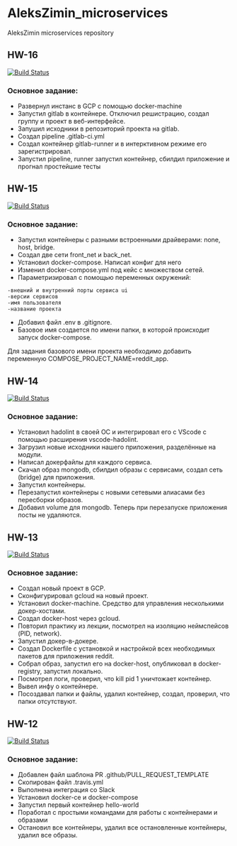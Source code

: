 # AleksZimin_microservices
AleksZimin microservices repository

## HW-16
[![Build Status](https://travis-ci.com/Otus-DevOps-2018-09/AleksZimin_microservices.svg?branch=gitlab-ci-1)](https://travis-ci.com/Otus-DevOps-2018-09/AleksZimin_microservices)

### Основное задание:
* Развернул инстанс в GCP с помощью docker-machine
* Запустил gitlab в контейнере. Отключил решистрацию, создал группу и проект в веб-интерфейсе.
* Запушил исходники в репозиторий проекта на gitlab.
* Создал pipeline .gitlab-ci.yml
* Создал контейнер gitlab-runner и в интерктивном режиме его зарегистрировал.
* Запустил pipeline, runner запустил контейнер, сбилдил приложение и прогнал простейшие тесты

## HW-15
[![Build Status](https://travis-ci.com/Otus-DevOps-2018-09/AleksZimin_microservices.svg?branch=docker-4)](https://travis-ci.com/Otus-DevOps-2018-09/AleksZimin_microservices)

### Основное задание:
* Запустил контейнеры с разными встроенными драйверами: none, host, bridge.
* Создал две сети front_net и back_net.
* Установил docker-compose. Написал конфиг для него
* Изменил docker-compose.yml под кейс с множеством сетей.
* Параметризировал с помощью переменных окружений: 
```
-внешний и внутренний порты сервиса ui
-версии сервисов
-имя пользователя
-название проекта
```
* Добавил файл .env в .gitignore.
* Базовое имя создается по имени папки, в которой происходит запуск docker-compose.

Для задания базового имени проекта необходимо добавить переменную COMPOSE_PROJECT_NAME=reddit_app.

## HW-14
[![Build Status](https://travis-ci.com/Otus-DevOps-2018-09/AleksZimin_microservices.svg?branch=docker-3)](https://travis-ci.com/Otus-DevOps-2018-09/AleksZimin_microservices)

### Основное задание:
* Установил hadolint в своей ОС и интегрировал его с VScode с помощью расширения vscode-hadolint.
* Загрузил новые исходники нашего приложения, разделённые на модули.
* Написал докерфайлы для каждого сервиса.
* Скачал образ mongodb, сбилдил образы с сервисами, создал сеть (bridge) для приложения.
* Запустил контейнеры.
* Перезапустил контейнеры с новыми сетевыми алиасами без пересборки образов.
* Добавил volume для mongodb. Теперь при перезапуске приложения посты не удаляются.

## HW-13
[![Build Status](https://travis-ci.com/Otus-DevOps-2018-09/AleksZimin_microservices.svg?branch=docker-2)](https://travis-ci.com/Otus-DevOps-2018-09/AleksZimin_microservices)

### Основное задание:
* Создал новый проект в GCP.
* Сконфигурировал gcloud на новый проект.
* Установил docker-machine. Средство для управления несколькими докер-хостами.
* Создал docker-host через gcloud.
* Повторил практику из лекции, посмотрел на изоляцию неймспейсов (PID, network).
* Запустил докер-в-докере.
* Создал Dockerfile с установкой и настройкой всех необходимых пакетов для приложения reddit.
* Собрал образ, запустил его на docker-host, опубликовал в docker-registry, запустил локально.
* Посмотрел логи, проверил, что kill pid 1 уничтожает контейнер.
* Вывел инфу о контейнере.
* Посоздавал папки и файлы, удалил контейнер, создал, проверил, что папки отсутствуют.

## HW-12
[![Build Status](https://travis-ci.com/Otus-DevOps-2018-09/AleksZimin_microservices.svg?branch=docker-1)](https://travis-ci.com/Otus-DevOps-2018-09/AleksZimin_microservices)

### Основное задание:
* Добавлен файл шаблона PR .github/PULL_REQUEST_TEMPLATE
* Скопирован файл .travis.yml
* Выполнена интеграция со Slack
* Установил docker-ce и docker-compose
* Запустил первый контейнер hello-world
* Поработал с простыми командами для работы с контейнерами и образами
* Остановил все контейнеры, удалил все остановленные контейнеры, удалил все образы.